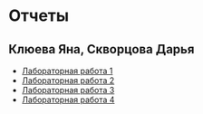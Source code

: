# Отчеты
## Клюева Яна, Скворцова Дарья

- [Лабораторная работа 1](https://drive.google.com/file/d/1i5tCxNfbLurNeu6MQRA8kFpZIP2bwC1I/view?usp=sharing)
- [Лабораторная работа 2](https://drive.google.com/file/d/1W2qxd1q6QVn_h0oAREYua61nrZOsxVKu/view?usp=sharing)
- [Лабораторная работа 3](https://docs.google.com/document/d/15f7Hepw-gpp20Rca9LlZqdOyKtZbkFVeORXK5K57kMU/edit)
- [Лабораторная работа 4](https://docs.google.com/document/d/1knRVVCPilRKn4R_-6glsfNrDsS-ikmCHfugPEmmgLDg/edit)